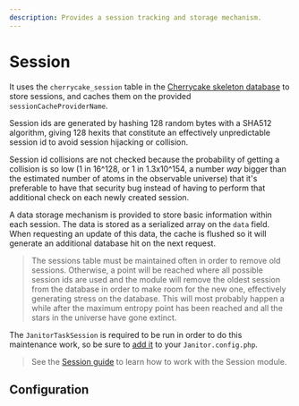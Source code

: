 ```yaml
---
description: Provides a session tracking and storage mechanism.
---
```


# Session

It uses the `cherrycake_session` table in the [Cherrycake skeleton database](../../guide/getting-started/#setting-up-the-skeleton-database) to store sessions, and caches them on the provided `sessionCacheProviderName`.

Session ids are generated by hashing 128 random bytes with a SHA512 algorithm, giving 128 hexits that constitute an effectively unpredictable session id to avoid session hijacking or collision.

Session id collisions are not checked because the probability of getting a collision is so low \(1 in 16^128, or 1 in 1.3x10^154, a number _way_ bigger than the estimated number of atoms in the observable universe\) that it's preferable to have that security bug instead of having to perform that additional check on each newly created session.

A data storage mechanism is provided to store basic information within each session. The data is stored as a serialized array on the `data` field. When requesting an update of this data, the cache is flushed so it will generate an additional database hit on the next request.

> The sessions table must be maintained often in order to remove old sessions. Otherwise, a point will be reached where all possible session ids are used and the module will remove the oldest session from the database in order to make room for the new one, effectively generating stress on the database. This will most probably happen a while after the maximum entropy point has been reached and all the stars in the universe have gone extinct.

The `JanitorTaskSession` is required to be run in order to do this maintenance work, so be sure to [add it](../../guide/janitor-guide.md) to your `Janitor.config.php`.

> See the [Session guide](../../guide/session-guide.md) to learn how to work with the Session module.

## Configuration

